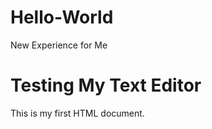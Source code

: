 # Hello-World
New Experience for Me
<!DOCTYPE html>
<html>
<head>
<title>
First HTML Document
</title>
</head>
<body>
<h1>
Testing My Text Editor
</h1>
<p>
This is my first HTML document.
</p>
</body>
</h
